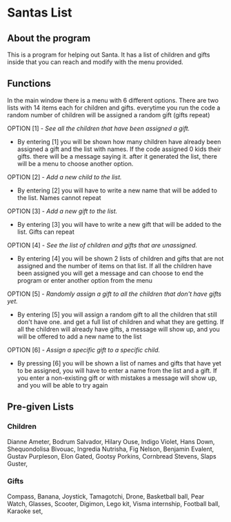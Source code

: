 # Santas List

## About the program
This is a program for helping out Santa. It has a list of children and gifts inside that you can reach and modify with the menu provided.

## Functions
In the main window there is a menu with 6 different options. There are two lists with 14 items each for children and gifts.
everytime you run the code a random number of children will be assigned a random gift (gifts repeat)

OPTION [1] - _See all the children that have been assigned a gift._ 

- By entering [1] you will be shown how many children have already been assigned a gift and the list with names.
If the code assigned 0 kids their gifts. there will be a message saying it. after it generated the list, there will be a menu to choose another option.

OPTION [2] - _Add a new child to the list._ 

- By entering [2] you will have to write a new name that will be added to the list. Names cannot repeat

OPTION [3] - _Add a new gift to the list._ 

- By entering [3] you will have to write a new gift that will be added to the list. Gifts can repeat 

OPTION [4] - _See the list of children and gifts that are unassigned._ 

- By entering [4] you will be shown 2 lists of children and gifts that are not assigned and the number of items on that list.
If all the children have been assigned you will get a message and can choose to end the program or enter another option from the menu

OPTION [5] - _Randomly assign a gift to all the children that don't have gifts yet._ 

- By entering [5] you will assign a random gift to all the children that still don't have one.
and get a full list of children and what they are getting. If all the children will already have gifts, a message will show up, and you will be offered to add a new name to the list

OPTION [6] - _Assign a specific gift to a specific child._ 

- By pressing [6] you will be shown a list of names and gifts that have yet to be assigned, you will have to
enter a name from the list and a gift. If you enter a non-existing gift or with mistakes a message will show up, and you will be able to try again

## Pre-given Lists

### Children
Dianne Ameter,
Bodrum Salvador,
Hilary Ouse,
Indigo Violet,
Hans Down,
Shequondolisa Bivouac,
Ingredia Nutrisha,
Fig Nelson,
Benjamin Evalent,
Gustav Purpleson,
Elon Gated,
Gootsy Porkins,
Cornbread Stevens,
Slaps Guster,

### Gifts
Compass,
Banana,
Joystick,
Tamagotchi,
Drone,
Basketball ball,
Pear Watch,
Glasses,
Scooter,
Digimon,
Lego kit,
Visma internship,
Football ball,
Karaoke set,